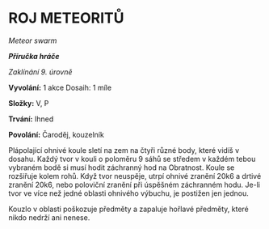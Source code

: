 # ROJ METEORITŮ

*Meteor swarm*

***Příručka hráče***

*Zaklínání 9. úrovně*

**Vyvolání:** 1 akce Dosaih: 1 míle

**Složky:** V, P

**Trvání:** Ihned

**Povolání:** Čaroděj, kouzelník

Plápolající ohnivé koule sletí na zem na čtyři různé body, které vidíš v dosahu. Každý tvor v kouli o poloměru 9 sáhů se středem v každém tebou vybraném bodě si musí hodit záchranný hod na Obratnost. Koule se rozšiřuje kolem rohů. Když tvor neuspěje, utrpí ohnivé zranění 20k6 a drtivé zranění 20k6, nebo poloviční zranění při úspěšném záchranném hodu. Je-li tvor ve více než jedné oblasti ohnivého výbuchu, je postižen jen jednou. 

Kouzlo v oblasti poškozuje předměty a zapaluje hořlavé předměty, které nikdo nedrží ani nenese.
